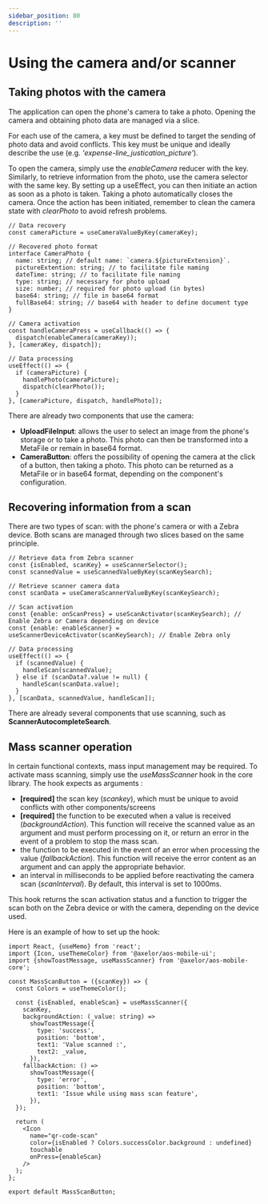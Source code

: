 ```yaml
---
sidebar_position: 80
description: ''
---
```


# Using the camera and/or scanner

## Taking photos with the camera

The application can open the phone's camera to take a photo. Opening the camera and obtaining photo data are managed via a slice.

For each use of the camera, a key must be defined to target the sending of photo data and avoid conflicts. This key must be unique and ideally describe the use (e.g. _'expense-line_justication_picture'_).

To open the camera, simply use the _enableCamera_ reducer with the key. Similarly, to retrieve information from the photo, use the camera selector with the same key. By setting up a useEffect, you can then initiate an action as soon as a photo is taken. Taking a photo automatically closes the camera. Once the action has been initiated, remember to clean the camera state with _clearPhoto_ to avoid refresh problems.

```tsx
// Data recovery
const cameraPicture = useCameraValueByKey(cameraKey);

// Recovered photo format
interface CameraPhoto {
  name: string; // default name: `camera.${pictureExtension}`.
  pictureExtention: string; // to facilitate file naming
  dateTime: string; // to facilitate file naming
  type: string; // necessary for photo upload
  size: number; // required for photo upload (in bytes)
  base64: string; // file in base64 format
  fullBase64: string; // base64 with header to define document type
}

// Camera activation
const handleCameraPress = useCallback(() => {
  dispatch(enableCamera(cameraKey));
}, [cameraKey, dispatch]);

// Data processing
useEffect(() => {
  if (cameraPicture) {
    handlePhoto(cameraPicture);
    dispatch(clearPhoto());
  }
}, [cameraPicture, dispatch, handlePhoto]);
```

There are already two components that use the camera:

- **UploadFileInput**: allows the user to select an image from the phone's storage or to take a photo. This photo can then be transformed into a MetaFile or remain in base64 format.
- **CameraButton**: offers the possibility of opening the camera at the click of a button, then taking a photo. This photo can be returned as a MetaFile or in base64 format, depending on the component's configuration.

## Recovering information from a scan

There are two types of scan: with the phone's camera or with a Zebra device. Both scans are managed through two slices based on the same principle.

```tsx
// Retrieve data from Zebra scanner
const {isEnabled, scanKey} = useScannerSelector();
const scannedValue = useScannedValueByKey(scanKeySearch);

// Retrieve scanner camera data
const scanData = useCameraScannerValueByKey(scanKeySearch);

// Scan activation
const {enable: onScanPress} = useScanActivator(scanKeySearch); // Enable Zebra or Camera depending on device
const {enable: enableScanner} = useScannerDeviceActivator(scanKeySearch); // Enable Zebra only

// Data processing
useEffect(() => {
  if (scannedValue) {
    handleScan(scannedValue);
  } else if (scanData?.value != null) {
    handleScan(scanData.value);
  }
}, [scanData, scannedValue, handleScan]);
```

There are already several components that use scanning, such as **ScannerAutocompleteSearch**.

## Mass scanner operation

In certain functional contexts, mass input management may be required. To activate mass scanning, simply use the _useMassScanner_ hook in the core library. The hook expects as arguments :

- **[required]** the scan key (_scankey_), which must be unique to avoid conflicts with other components/screens
- **[required]** the function to be executed when a value is received (_backgroundAction_). This function will receive the scanned value as an argument and must perform processing on it, or return an error in the event of a problem to stop the mass scan.
- the function to be executed in the event of an error when processing the value (_fallbackAction_). This function will receive the error content as an argument and can apply the appropriate behavior.
- an interval in milliseconds to be applied before reactivating the camera scan (_scanInterval_). By default, this interval is set to 1000ms.

This hook returns the scan activation status and a function to trigger the scan both on the Zebra device or with the camera, depending on the device used.

Here is an example of how to set up the hook:

```tsx
import React, {useMemo} from 'react';
import {Icon, useThemeColor} from '@axelor/aos-mobile-ui';
import {showToastMessage, useMassScanner} from '@axelor/aos-mobile-core';

const MassScanButton = ({scanKey}) => {
  const Colors = useThemeColor();

  const {isEnabled, enableScan} = useMassScanner({
    scanKey,
    backgroundAction: (_value: string) =>
      showToastMessage({
        type: 'success',
        position: 'bottom',
        text1: 'Value scanned :',
        text2: _value,
      }),
    fallbackAction: () =>
      showToastMessage({
        type: 'error',
        position: 'bottom',
        text1: 'Issue while using mass scan feature',
      }),
  });

  return (
    <Icon
      name="qr-code-scan"
      color={isEnabled ? Colors.successColor.background : undefined}
      touchable
      onPress={enableScan}
    />
  );
};

export default MassScanButton;
```
